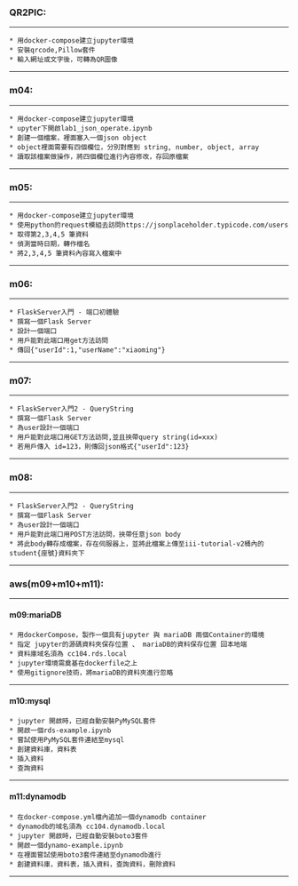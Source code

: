 ### QR2PIC:  
  ---
    * 用docker-compose建立jupyter環境  
    * 安裝qrcode,Pillow套件  
    * 輸入網址或文字後，可轉為QR圖像  

  ---

### m04:  
  ---
    * 用docker-compose建立jupyter環境  
    * upyter下開啟lab1_json_operate.ipynb  
    * 創建一個檔案，裡面塞入一個json object  
    * object裡面需要有四個欄位，分別對應到 string, number, object, array  
    * 讀取該檔案做操作，將四個欄位進行內容修改，存回原檔案  

  ---

### m05:  
  ---
    * 用docker-compose建立jupyter環境  
    * 使用python的request模組去訪問https://jsonplaceholder.typicode.com/users  
    * 取得第2,3,4,5 筆資料  
    * 偵測當時日期，轉作檔名  
    * 將2,3,4,5 筆資料內容寫入檔案中  

  ---

### m06:  
  ---
    * FlaskServer入門 - 端口初體驗  
    * 撰寫一個Flask Server  
    * 設計一個端口  
    * 用戶能對此端口用get方法訪問  
    * 傳回{"userId":1,"userName":"xiaoming"}  

  ---

### m07:  
  ---
    * FlaskServer入門2 - QueryString  
    * 撰寫一個Flask Server  
    * 為user設計一個端口  
    * 用戶能對此端口用GET方法訪問,並且挾帶query string(id=xxx)  
    * 若用戶傳入 id=123，則傳回json格式{"userId":123}  

  ---

### m08:  
  ---
    * FlaskServer入門2 - QueryString  
    * 撰寫一個Flask Server  
    * 為user設計一個端口  
    * 用戶能對此端口用POST方法訪問，挾帶任意json body  
    * 將此body轉存成檔案，存在伺服器上，並將此檔案上傳至iii-tutorial-v2桶內的student{座號}資料夾下  

  ---

### aws(m09+m10+m11):
---
#### m09:mariaDB  
    * 用dockerCompose，製作一個具有jupyter 與 mariaDB 兩個Container的環境  
    * 指定 jupyter的源碼資料夾保存位置 、 mariaDB的資料保存位置 回本地端  
    * 資料庫域名須為 cc104.rds.local  
    * jupyter環境需奠基在dockerfile之上  
    * 使用gitignore技術，將mariaDB的資料夾進行忽略  
  ---

#### m10:mysql  
    * jupyter 開啟時，已經自動安裝PyMySQL套件  
    * 開啟一個rds-example.ipynb  
    * 嘗試使用PyMySQL套件連結至mysql  
    * 創建資料庫，資料表 
    * 插入資料  
    * 查詢資料
  ---

#### m11:dynamodb  
    * 在docker-compose.yml檔內追加一個dynamodb container  
    * dynamodb的域名須為 cc104.dynamodb.local  
    * jupyter 開啟時，已經自動安裝boto3套件  
    * 開啟一個dynamo-example.ipynb   
    * 在裡面嘗試使用boto3套件連結至dynamodb進行  
    * 創建資料庫，資料表，插入資料，查詢資料，刪除資料  
  ---
